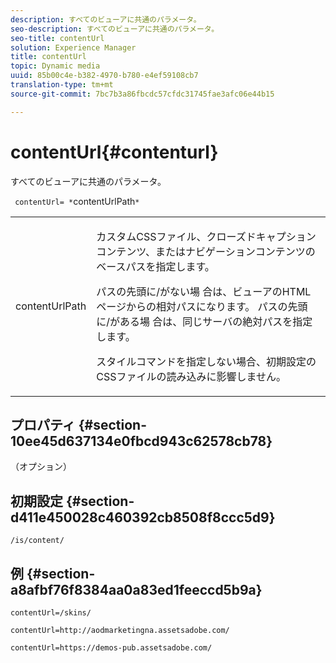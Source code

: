 ```yaml
---
description: すべてのビューアに共通のパラメータ。
seo-description: すべてのビューアに共通のパラメータ。
seo-title: contentUrl
solution: Experience Manager
title: contentUrl
topic: Dynamic media
uuid: 85b00c4e-b382-4970-b780-e4ef59108cb7
translation-type: tm+mt
source-git-commit: 7bc7b3a86fbcdc57cfdc31745fae3afc06e44b15

---
```



# contentUrl{#contenturl}

すべてのビューアに共通のパラメータ。

` contentUrl= *`contentUrlPath`*`

<table id="table_9B98C97485DD4DEB8A6ECBCE8DF6B886"> 
 <tbody> 
  <tr> 
   <td colname="col1"> <p> <span class="codeph"> <span class="varname"> contentUrlPath</span></span> </p> </td> 
   <td colname="col2"> <p>カスタムCSSファイル、クローズドキャプションコンテンツ、またはナビゲーションコンテンツのベースパスを指定します。 </p> <p>パスの先頭に/がない場 <span class="filepath"> 合は、</span>ビューアのHTMLページからの相対パスになります。 パスの先頭に/がある場 <span class="filepath"> 合は、</span>同じサーバの絶対パスを指定します。 </p> <p> スタイルコマンドを指定しない場合、初期設定のCSSファイルの読み込みに影響しません。 </p> </td> 
  </tr> 
 </tbody> 
</table>

## プロパティ {#section-10ee45d637134e0fbcd943c62578cb78}

（オプション）

## 初期設定 {#section-d411e450028c460392cb8508f8ccc5d9}

`/is/content/`

## 例 {#section-a8afbf76f8384aa0a83ed1feeccd5b9a}

```
contentUrl=/skins/
```

```
contentUrl=http://aodmarketingna.assetsadobe.com/
```

```
contentUrl=https://demos-pub.assetsadobe.com/
```

